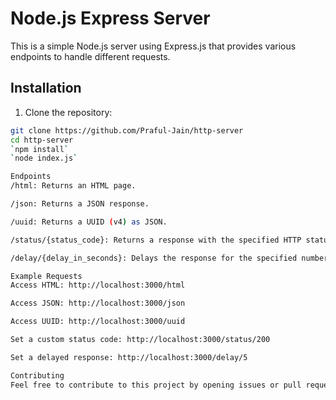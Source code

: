 # Node.js Express Server

This is a simple Node.js server using Express.js that provides various endpoints to handle different requests.

## Installation

1. Clone the repository:

```bash
git clone https://github.com/Praful-Jain/http-server
cd http-server
`npm install`
`node index.js`

Endpoints
/html: Returns an HTML page.

/json: Returns a JSON response.

/uuid: Returns a UUID (v4) as JSON.

/status/{status_code}: Returns a response with the specified HTTP status code.

/delay/{delay_in_seconds}: Delays the response for the specified number of seconds.

Example Requests
Access HTML: http://localhost:3000/html

Access JSON: http://localhost:3000/json

Access UUID: http://localhost:3000/uuid

Set a custom status code: http://localhost:3000/status/200

Set a delayed response: http://localhost:3000/delay/5

Contributing
Feel free to contribute to this project by opening issues or pull requests.
